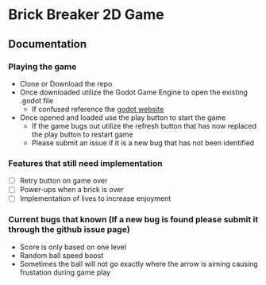 # Brick Breaker 2D Game

## Documentation

### Playing the game
- Clone or Download the repo
- Once downloaded utilize the Godot Game Engine to open the existing .godot file
  - If confused reference the [godot website](https://godotengine.org/qa/53461/how-to-import-a-folder-containing-a-godot-project)
- Once opened and loaded use the play button to start the game
  - If the game bugs out utilize the refresh button that has now replaced the play button to restart game 
  - Please submit an issue if it is a new bug that has not been identified

### Features that still need implementation
- [ ] Retry button on game over
- [ ] Power-ups when a brick is over
- [ ] Implementation of lives to increase enjoyment

### Current bugs that known (If a new bug is found please submit it through the github issue page)
- Score is only based on one level
- Random ball speed boost
- Sometimes the ball will not go exactly where the arrow is aiming causing frustation during game play
